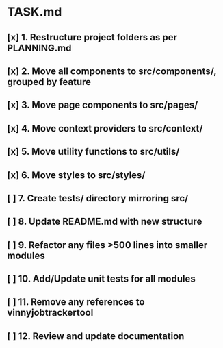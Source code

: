 # TASK.md

## [x] 1. Restructure project folders as per PLANNING.md
## [x] 2. Move all components to src/components/, grouped by feature
## [x] 3. Move page components to src/pages/
## [x] 4. Move context providers to src/context/
## [x] 5. Move utility functions to src/utils/
## [x] 6. Move styles to src/styles/
## [ ] 7. Create tests/ directory mirroring src/
## [ ] 8. Update README.md with new structure
## [ ] 9. Refactor any files >500 lines into smaller modules
## [ ] 10. Add/Update unit tests for all modules
## [ ] 11. Remove any references to vinnyjobtrackertool
## [ ] 12. Review and update documentation
